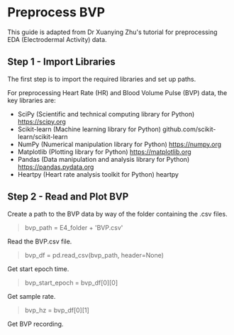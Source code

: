 # Preprocess BVP 

This guide is adapted from Dr Xuanying Zhu's tutorial for preprocessing EDA (Electrodermal Activity) data.

## Step 1 - Import Libraries 

The first step is to import the required libraries and set up paths.

For preprocessing Heart Rate (HR) and Blood Volume Pulse (BVP) data, the key libraries are:

- SciPy (Scientific and technical computing library for Python) https://scipy.org
- Scikit-learn (Machine learning library for Python) github.com/scikit-learn/scikit-learn
- NumPy (Numerical manipulation library for Python) https://numpy.org
- Matplotlib (Plotting library for Python) https://matplotlib.org
- Pandas (Data manipulation and analysis library for Python) https://pandas.pydata.org
- Heartpy (Heart rate analysis toolkit for Python) heartpy

## Step 2 - Read and Plot BVP

Create a path to the BVP data by way of the folder containing the .csv files. 

> bvp_path = E4_folder + 'BVP.csv'

Read the BVP.csv file. 

> bvp_df = pd.read_csv(bvp_path, header=None)

Get start epoch time.

> bvp_start_epoch = bvp_df[0][0]

Get sample rate. 

> bvp_hz = bvp_df[0][1]

Get BVP recording. 
